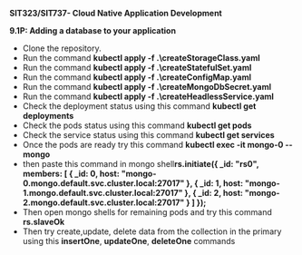 <b>SIT323/SIT737- Cloud Native Application Development</b>

<b>9.1P: Adding a database to your application</b>

<ul>
      <li>Clone the repository.</li>
      <li>Run the command <b>kubectl apply -f .\createStorageClass.yaml</b></li>
      <li>Run the command <b>kubectl apply -f .\createStatefulSet.yaml</b></li>
      <li>Run the command <b>kubectl apply -f .\createConfigMap.yaml</b></li>
      <li>Run the command <b>kubectl apply -f .\createMongoDbSecret.yaml</b></li>
      <li>Run the command <b>kubectl apply -f .\createHeadlessService.yaml</b></li>
      <li>Check the deployment status using this command <b>kubectl get deployments</b></li>
      <li>Check the pods status using this command <b>kubectl get pods</b></li>
      <li>Check the service status using this command <b>kubectl get services</b></li>
      <li>Once the pods are ready try this command <b>kubectl exec -it mongo-0 -- mongo</b></li>
      <li>then paste this command in mongo shell<b>rs.initiate({
   _id: "rs0",
   members: [
     { _id: 0, host: "mongo-0.mongo.default.svc.cluster.local:27017" },
     { _id: 1, host: "mongo-1.mongo.default.svc.cluster.local:27017" },
     { _id: 2, host: "mongo-2.mongo.default.svc.cluster.local:27017" }
   ]
});</b></li>
      <li>Then open mongo shells for remaining pods and try this command <b>rs.slaveOk</b></li>
      <li>Then try create,update, delete data from the collection in the primary using this <b>insertOne</b>, <b>updateOne</b>, <b>deleteOne</b> commands</li>
</ul>
